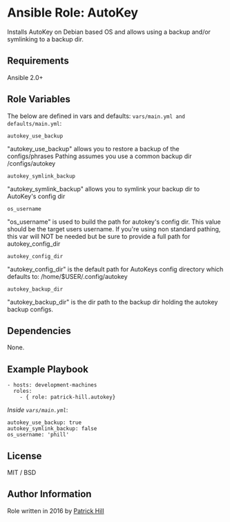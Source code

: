 Ansible Role: AutoKey
=========

Installs AutoKey on Debian based OS and allows using a backup and/or symlinking to a backup dir.

Requirements
------------

Ansible 2.0+

Role Variables
--------------

The below are defined in vars and defaults: `vars/main.yml and defaults/main.yml`:

    autokey_use_backup
"autokey_use_backup" allows you to restore a backup of the configs/phrases
Pathing assumes you use a common backup dir <root>/configs/autokey

    autokey_symlink_backup
"autokey_symlink_backup" allows you to symlink your backup dir to AutoKey's config dir
    
    os_username
"os_username" is used to build the path for autokey's config dir. This value should be the target users username.
If you're using non standard pathing, this var will NOT be needed but be sure to provide a full path for autokey_config_dir

    autokey_config_dir
"autokey_config_dir" is the default path for AutoKeys config directory which defaults to: /home/$USER/.config/autokey

    autokey_backup_dir
"autokey_backup_dir" is the dir path to the backup dir holding the autokey backup configs.

Dependencies
------------

None.

Example Playbook
----------------

    - hosts: development-machines
      roles:
        - { role: patrick-hill.autokey}

*Inside `vars/main.yml`*:

    autokey_use_backup: true
    autokey_symlink_backup: false
    os_username: 'phill'

License
-------

MIT / BSD

Author Information
------------------

Role written in 2016 by [Patrick Hill](www.HillsPCWorld.com) 